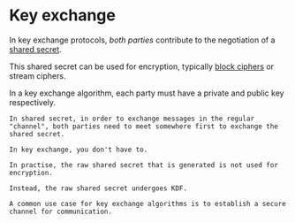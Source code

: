 # Key exchange

In key exchange protocols, _both parties_ contribute to the negotiation of a [shared secret](../../cryptographic-keys/shared-secret.md).

This shared secret can be used for encryption, typically [block ciphers](../encryption-algorithms/block-ciphers/index.md) or stream ciphers.

In a key exchange algorithm, each party must have a private and public key respectively.

~~~admonish hint title="Analogy: Key exchange vs. shared secret"
In shared secret, in order to exchange messages in the regular "channel", both parties need to meet somewhere first to exchange the shared secret.

In key exchange, you don't have to.
~~~

~~~admonish hint title="Raw shared secret and KDF"
In practise, the raw shared secret that is generated is not used for encryption.

Instead, the raw shared secret undergoes KDF.
~~~

~~~admonish example title="Use case"
A common use case for key exchange algorithms is to establish a secure channel for communication.
~~~
